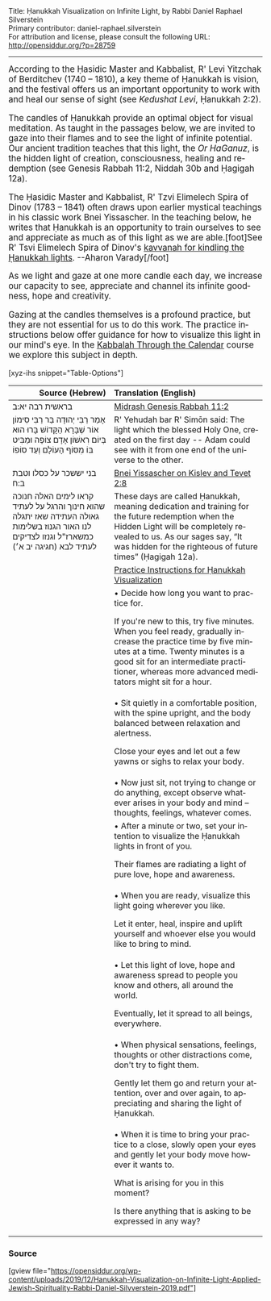 <html>
<head></head>
<body>
Title: Ḥanukkah Visualization on Infinite Light, by Rabbi Daniel Raphael Silverstein<br />
Primary contributor: daniel-raphael.silverstein<br />
For attribution and license, please consult the following URL: <a href="http://opensiddur.org/?p=28759">http://opensiddur.org/?p=28759</a>
<p />
<hr />

<div class="english" lang="en" style="font-size: 1.2em;">
According to the Ḥasidic Master and Kabbalist, R' Levi Yitzchak of Berditchev (1740 – 1810), a key theme of Ḥanukkah is vision, and the festival offers us an important opportunity to work with and heal our sense of sight (see <em>Kedushat Levi</em>, Ḥanukkah 2:2).

The candles of Ḥanukkah provide an optimal object for visual meditation. As taught in the passages below, we are invited to gaze into their flames and to see the light of infinite potential. Our ancient tradition teaches that this light, the <em>Or HaGanuz</em>, is the hidden light of creation, consciousness, healing and redemption (see Genesis Rabbah 11:2, Niddah 30b and Ḥagigah 12a).

The Ḥasidic Master and Kabbalist, R' Tzvi Elimelech Spira of Dinov (1783 – 1841) often draws upon earlier mystical teachings in his classic work Bnei Yissascher. In the teaching below, he writes that Ḥanukkah is an opportunity to train ourselves to see and appreciate as much as of this light as we are able.[foot]See R' Tsvi Elimelech Spira of Dinov's <a href="https://opensiddur.org/prayers/lunisolar/commemorative-days/hanukkah/kavvanah-for-the-mitsvah-of-kindling-the-hanukkah-lights-by-rebbe-tsvi-elimelech-spira-of-dinov/">kavvanah for kindling the Ḥanukkah lights</a>. --Aharon Varady[/foot]

As we light and gaze at one more candle each day, we increase our capacity to see, appreciate and channel its infinite goodness, hope and creativity.

Gazing at the candles themselves is a profound practice, but they are not essential for us to do this work. The practice instructions below offer guidance for how to visualize this light in our mind's eye. In the <u><a href="https://www.appliedjewishspirituality.org/kabbalah-through-the-calendar">Kabbalah Through the Calendar</a></u> course we explore this subject in depth.
</div>


[xyz-ihs snippet="Table-Options"]<table style="margin-left: auto; margin-right: auto;" class="draggable">
<thead><tr><th id="x" style="text-align: right;">Source (Hebrew)</th><th style="text-align: left;">Translation (English)</th></tr></thead>
<tbody>
<tr><td style="vertical-align:top;" width="40%">
<div class="commentary" lang="he">
בראשית רבה יא:ב
<td style="vertical-align:top;">
<div class="english" lang="en">
<u>Midrash Genesis Rabbah 11:2</u>
</div></td></tr>

<tr><td style="vertical-align:top;">
<div class="liturgy" lang="he">
אָמַר רַבִּי יְהוּדָה בַּר רַבִּי סִימוֹן
אוֹר שֶׁבָּרָא הַקָּדוֹשׁ בָּרוּ הוּא בְּיוֹם רִאשׁוֹן
אָדָם צוֹפֶה וּמַבִּיט בּוֹ
מִסּוֹף הָעוֹלָם וְעַד סוֹפוֹ
<td style="vertical-align:top;">
<div class="english" lang="en">
R' Yehudah bar R' Simōn said:
The light which the blessed Holy One, created on the first day -- 
Adam could see with it
from one end of the universe to the other.
</div></td></tr>


<tr><td style="vertical-align:top;">
<div class="commentary" lang="he">
בני יששכר על כסלו וטבת ב:ח
<td style="vertical-align:top;">
<div class="english" lang="en">
<u>Bnei Yissascher on Kislev and Tevet 2:8</u>
</div></td></tr>


<tr><td style="vertical-align:top;">
<div class="liturgy" lang="he">
קראו לימים האלה חנוכה
שהוא חינוך והרגל על לעתיד גאולה העתידה
שאז יתגלה לנו האור הגנוז בשלימות
כמשארז"ל
וגנזו לצדיקים לעתיד לבא <span class="citation">(חגיגה יב א׳)</span>
<td style="vertical-align:top;">
<div class="english" lang="en">
These days are called Ḥanukkah, 
meaning dedication and training for the future redemption
when the Hidden Light will be completely revealed to us. 
As our sages say,
“It was hidden for the righteous of future times”
(Ḥagigah 12a).
</div></td></tr>


<tr><td style="vertical-align:top;">
<div class="liturgy" lang="he">

</span></div></td>
 
<td style="vertical-align:top;">
<div class="english" lang="en">
<u>Practice Instructions for Ḥanukkah Visualization</u>
</div></td></tr>


<tr><td style="vertical-align:top;">
<div class="liturgy" lang="he">

</span></div></td>
 
<td style="vertical-align:top;">
<div class="english" lang="en">
<span class="instruction">• Decide how long you want to practice for. 

If you're new to this, try five minutes. 
When you feel ready, gradually increase the practice time by five minutes at a time. 
Twenty minutes is a good sit for an intermediate practitioner, 
whereas more advanced meditators might sit for a hour.</span>
</div></td></tr>


<tr><td style="vertical-align:top;">
<div class="liturgy" lang="he">

</span></div></td>
 
<td style="vertical-align:top;">
<div class="english" lang="en">
<span class="instruction">• Sit quietly 
in a comfortable position, 
with the spine upright, 
and the body balanced between relaxation and alertness. 

Close your eyes and let out a few yawns or sighs to relax your body.</span>
</div></td></tr>


<tr><td style="vertical-align:top;">
<div class="liturgy" lang="he">

</span></div></td>
 
<td style="vertical-align:top;">
<div class="english" lang="en">
<span class="instruction">• Now just sit, 
not trying to change or do anything, 
except observe whatever arises in your body and mind – 
thoughts, feelings, whatever comes.</span>
</div></td></tr>


<tr><td style="vertical-align:top;">
<div class="liturgy" lang="he">

</span></div></td>
 
<td style="vertical-align:top;">
<div class="english" lang="en">
<span class="instruction">• After a minute or two, 
set your intention to visualize the Ḥanukkah lights in front of you. 

Their flames are radiating a light of pure love, hope and awareness.</span>
</div></td></tr>


<tr><td style="vertical-align:top;">
<div class="liturgy" lang="he">

</span></div></td>
 
<td style="vertical-align:top;">
<div class="english" lang="en">
<span class="instruction">• When you are ready, 
visualize this light going wherever you like. 

Let it enter, heal, inspire and uplift yourself 
and whoever else you would like to bring to mind.</span>
</div></td></tr>


<tr><td style="vertical-align:top;">
<div class="liturgy" lang="he">

</span></div></td>
 
<td style="vertical-align:top;">
<div class="english" lang="en">
<span class="instruction">• Let this light of love, hope and awareness spread 
to people you know and others, 
all around the world. 

Eventually, let it spread to all beings, everywhere.</span>
</div></td></tr>


<tr><td style="vertical-align:top;">
<div class="liturgy" lang="he">

</span></div></td>
 
<td style="vertical-align:top;">
<div class="english" lang="en">
<span class="instruction">• When physical sensations, feelings, thoughts or other distractions come, 
don't try to fight them. 

Gently let them go and return your attention, 
over and over again, 
to appreciating and sharing the light of Ḥanukkah.</span>
</div></td></tr>


<tr><td style="vertical-align:top;">
<div class="liturgy" lang="he">

</span></div></td>
 
<td style="vertical-align:top;">
<div class="english" lang="en">
<span class="instruction">• When it is time to bring your practice to a close, 
slowly open your eyes and gently let your body move however it wants to. 

What is arising for you in this moment? 

Is there anything that is asking to be expressed in any way?</span>
</div></td></tr>
</tbody></table>


<h3>Source</h3>

[gview file="https://opensiddur.org/wp-content/uploads/2019/12/Hanukkah-Visualization-on-Infinite-Light-Applied-Jewish-Spirituality-Rabbi-Daniel-Silvverstein-2019.pdf"]
</body>
</html>